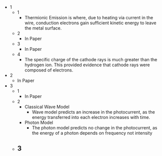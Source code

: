 - 1
	- 1
		- Thermionic Emission is where, due to heating via current in the wire, conduction electrons gain sufficient kinetic energy to leave the metal surface.
	- 2
		- In Paper
	- 3
		- In Paper
	- 4
		- The specific charge of the cathode rays is much greater than the hydrogen ion. This provided evidence that cathode rays were composed of electrons.
- 2
	- In Paper
- 3
	- 1
		- In Paper
	- 2
		- Classical Wave Model
			- Wave model predicts an increase in the photocurrent, as the energy transferred into each electron increases with time.
		- Photon Model
			- The photon model predicts no change in the photocurrent, as the energy of a photon depends on frequency not intensity
	- 3
		- 